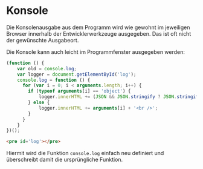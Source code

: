 # Konsole

Die Konsolenausgabe aus dem Programm wird wie gewohnt im jeweiligen Browser innerhalb der Entwicklerwerkzeuge ausgegeben. Das ist oft nicht der gewünschte Ausgabeort.

Die Konsole kann auch leicht im Programmfenster ausgegeben werden: 
```js
(function () {
    var old = console.log;
    var logger = document.getElementById('log');
    console.log = function () {
      for (var i = 0; i < arguments.length; i++) {
        if (typeof arguments[i] == 'object') {
            logger.innerHTML += (JSON && JSON.stringify ? JSON.stringify(arguments[i], undefined, 2) : arguments[i]) + '<br />';
        } else {
            logger.innerHTML += arguments[i] + '<br />';
        }
      }
    }
})();
```

```html
<pre id='log'></pre>
```
Hiermit wird die Funktion `console.log` einfach neu definiert und überschreibt damit die ursprüngliche Funktion.